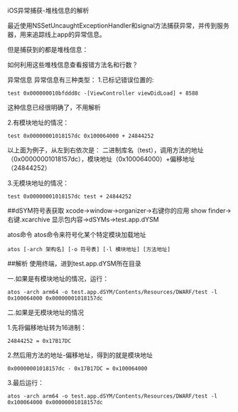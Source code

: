 iOS异常捕获-堆栈信息的解析

最近使用NSSetUncaughtExceptionHandler和signal方法捕获异常，并传到服务器，用来追踪线上app的异常信息。

但是捕获到的都是堆栈信息：

如何利用这些堆栈信息查看报错方法名和行数？

异常信息
异常信息有三种类型：
1.已标记错误位置的:
```
test 0x000000010bfddd8c -[ViewController viewDidLoad] + 8588
```

这种信息已经很明确了，不用解析

2.有模块地址的情况：
```
test 0x00000001018157dc 0x100064000 + 24844252
```

以上面为例子，从左到右依次是：
二进制库名（test），调用方法的地址（0x00000001018157dc），模块地址（0x100064000）+偏移地址（24844252）

3.无模块地址的情况：
```
test 0x00000001018157dc test + 24844252
```

##dSYM符号表获取
xcode->window->organizer->右键你的应用 show finder->右键.xcarchive 显示包内容->dSYMs->test.app.dYSM

atos命令
atos命令来符号化某个特定模块加载地址
```
atos [-arch 架构名] [-o 符号表] [-l 模块地址] [方法地址]
```

##解析
使用终端，进到test.app.dYSM所在目录

一.如果是有模块地址的情况，运行：
```
atos -arch arm64 -o test.app.dSYM/Contents/Resources/DWARF/test -l 0x100064000 0x00000001018157dc
```

二.如果是无模块地址的情况

1.先将偏移地址转为16进制：
```
24844252 = 0x17B17DC
```

2.然后用方法的地址-偏移地址，得到的就是模块地址
```
0x00000001018157dc - 0x17B17DC = 0x100064000
```

3.最后运行：
```
atos -arch arm64 -o test.app.dSYM/Contents/Resources/DWARF/test -l 0x100064000 0x00000001018157dc
```

